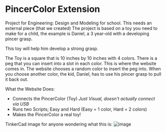 # PincerColor Extension
Project for Engineering: Design and Modeling for school. This needs an external piece (that we created)
The project is based on a toy you need to make for a child, the example is Daniel, a 3 year-old with a developing pincer grasp.

This toy will help him develop a strong grasp.

The Toy is a square that is 10 inches by 10 inches with 4 colors. There is a peg that you can insert into a slot in each color.
This is where the website comes in. The website chooses a random color to insert the peg into. When you choose another color, the kid, Daniel, has to use his pincer grasp to pull it back out.

What the Website Does:
* Connects the PincerColor (Toy) *Just Visual, doesn't actually connect via USB*
* Runs two Scripts; Easy and Hard (Easy = 1 color, Hard = 2 colors)
* Makes the PincerColor a real toy!

TinkerCad image for anyone wondering what this is:
![image](https://ethanrepo.github.io/pincercolor-extension/pincercolortinkercad.png)

